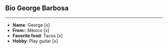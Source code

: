 ## Bio George Barbosa
----
- **Name**: George [x]
- **From:**: México [x]
- **Favorite food**: Tacos [x]
- **Hobby**: Play guitar [x]
